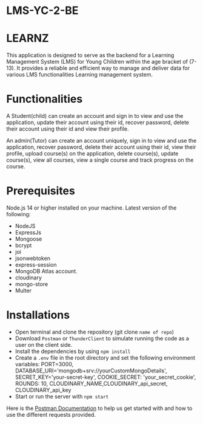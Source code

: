 # LMS-YC-2-BE

# LEARNZ

This application is designed to serve as the backend for a Learning Management System (LMS) for Young Children within the age bracket of (7-13). It provides a reliable and efficient way to manage and deliver data for various LMS functionalities Learning management system.

# Functionalities

A Student(child) can create an account and sign in to view and use the application, update their account using their id, recover password, delete their account using their id and view their profile.

An admin(Tutor) can create an account uniquely, sign in to view and use the application, recover password, delete their account using their id, view their profile, upload course(s) on the application, delete course(s), update course(s), view all courses, view a single course and track progress on the course.

# Prerequisites

Node.js 14 or higher installed on your machine.
Latest version of the following:

- NodeJS
- ExpressJs
- Mongoose
- bcrypt
- joi
- jsonwebtoken
- express-session
- MongoDB Atlas account.
- cloudinary
- mongo-store
- Multer

# Installations

- Open terminal and clone the repository (git clone `name of repo`)
- Download `Postman` or `ThunderClient` to simulate running the code as a user on the client side.
- Install the dependencies by using `npm install`
- Create a `.env` file in the root directory and set the following environment variables: PORT=3000, DATABASE_URI='mongodb+srv://yourCustomMongoDetails', SECRET_KEY='your-secret-key', COOKIE_SECRET: 'your_secret_cookie', ROUNDS: 10, CLOUDINARY_NAME,CLOUDINARY_api_secret, CLOUDINARY_api_key
- Start or run the server with `npm start`

Here is the [Postman Documentation](https://documenter.getpostman.com/view/25807810/2s93mATfAx) to help us get started with and how to use the different requests provided.
